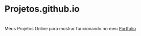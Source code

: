 # Projetos.github.io
#
 Meus Projetos Online para mostrar funcionando no meu <a href="https://brunoxavier.vercel.app/">Portfolio</a> 
